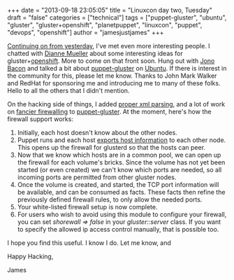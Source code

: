 +++
date = "2013-09-18 23:05:05"
title = "Linuxcon day two, Tuesday"
draft = "false"
categories = ["technical"]
tags = ["puppet-gluster", "ubuntu", "gluster", "gluster+openshift", "planetpuppet", "linuxcon", "puppet", "devops", "openshift"]
author = "jamesjustjames"
+++

<a title="Linuxcon day one, Monday" href="http://ttboj.wordpress.com/2013/09/18/linuxcon-day-one-monday/">Continuing on from yesterday</a>, I've met even more interesting people. I chatted with <a href="https://twitter.com/pythondj">Dianne Mueller</a> about some interesting ideas for gluster+<a href="https://www.openshift.com/">openshift</a>. More to come on that front soon. Hung out with <a href="https://twitter.com/jonobacon">Jono Bacon</a> and talked a bit about <a href="https://github.com/purpleidea/puppet-gluster">puppet-gluster</a> on <a href="http://www.ubuntu.com/">Ubuntu</a>. If there is interest in the community for this, please let me know. Thanks to John Mark Walker and RedHat for sponsoring me and introducing me to many of these folks. Hello to all the others that I didn't mention.

On the hacking side of things, I added <a href="https://github.com/purpleidea/puppet-gluster/commit/269be1cc13c43df0e8e3a3c0babbe494ed727e60">proper xml parsing</a>, and a lot of work on <a href="https://github.com/purpleidea/puppet-gluster/commit/4dbba38fc44e8d7226fdecec12b1237fc24d026d">fancier firewalling</a> to <a href="https://github.com/purpleidea/puppet-gluster">puppet-gluster</a>. At the moment, here's how the firewall support works:
<ol>
	<li>Initially, each host doesn't know about the other nodes.</li>
	<li>Puppet runs and each host <a href="http://docs.puppetlabs.com/puppet/3/reference/lang_exported.html">exports host information</a> to each other node. This opens up the firewall for glusterd so that the hosts can peer.</li>
	<li>Now that we know which hosts are in a common pool, we can open up the firewall for each volume's bricks. Since the volume has not yet been started (or even created) we can't know which ports are needed, so all incoming ports are permitted from other gluster nodes.</li>
	<li>Once the volume is created, and started, the TCP port information will be available, and can be consumed as facts. These facts then refine the previously defined firewall rules, to only allow the needed ports.</li>
	<li>Your white-listed firewall setup is now complete.</li>
	<li>For users who wish to avoid using this module to configure your firewall, you can set <em>shorewall =&gt; false</em> in your <em>gluster::server</em> class. If you want to specify the allowed ip access control manually, that is possible too.</li>
</ol>
I hope you find this useful. I know I do. Let me know, and

Happy Hacking,

James

